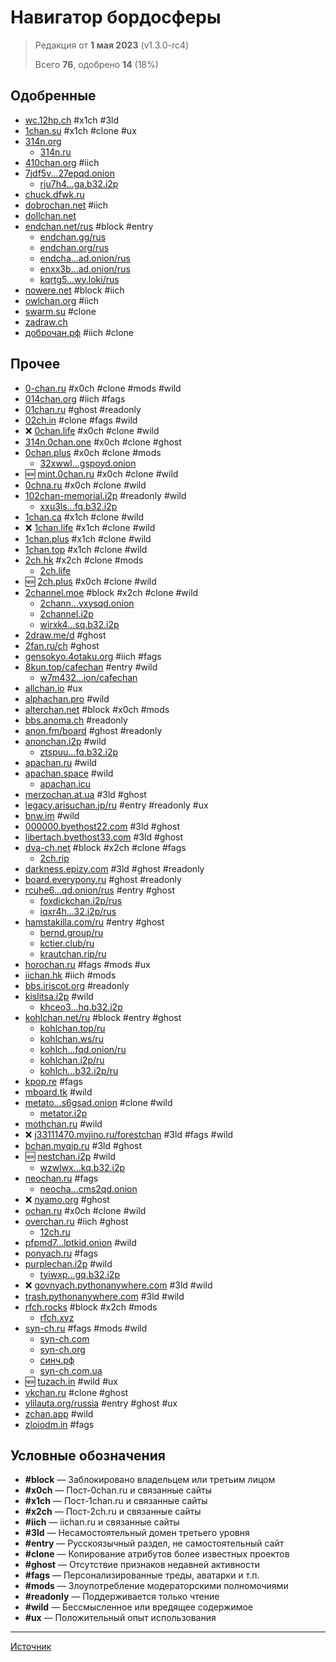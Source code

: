 # Навигатор бордосферы

> Редакция от **1 мая 2023** (v1.3.0-rc4)
>
> Всего **76**, одобрено **14** (18%)

## Одобренные

  - [wc.12hp.ch](https://wc.12hp.ch/) #x1ch #3ld
  - [1chan.su](https://1chan.su/) #x1ch #clone #ux
  - [314n.org](https://314n.org/)
    - [314n.ru](https://314n.ru/)
  - [410chan.org](https://410chan.org/) #iich
  - [7jdf5v...27epqd.onion](http://7jdf5v63lmgtx2ccnkevo4y63aat6t6aqirxmat7qgcb4bxhhc27epqd.onion/)
    - [rju7h4...ga.b32.i2p](http://rju7h4gwust4ptaiqhql7m7nvor45ez5675v7r3rza2egskkrmga.b32.i2p/)
  - [chuck.dfwk.ru](https://chuck.dfwk.ru/)
  - [dobrochan.net](https://dobrochan.net/) #iich
  - [dollchan.net](https://dollchan.net/)
  - [endchan.net/rus](https://endchan.net/rus) #block #entry
    - [endchan.gg/rus](https://endchan.gg/rus)
    - [endchan.org/rus](https://endchan.org/rus)
    - [endcha...ad.onion/rus](http://endchancxfbnrfgauuxlztwlckytq7rgeo5v6pc2zd4nyqo3khfam4ad.onion/rus)
    - [enxx3b...ad.onion/rus](http://enxx3byspwsdo446jujc52ucy2pf5urdbhqw3kbsfhlfjwmbpj5smdad.onion/rus)
    - [kqrtg5...wy.loki/rus](http://kqrtg5wz4qbyjprujkz33gza7r73iw3ainqp1mz5zmu16symcdwy.loki/rus)
  - [nowere.net](https://nowere.net/) #block #iich
  - [owlchan.org](https://owlchan.org/) #iich
  - [swarm.su](https://swarm.su/) #clone
  - [zadraw.ch](http://zadraw.ch/)
  - [доброчан.рф](https://доброчан.рф/) #iich #clone

## Прочее

  - [0-chan.ru](https://0-chan.ru/) #x0ch #clone #mods #wild
  - [014chan.org](https://014chan.org/) #iich #fags
  - [01chan.ru](http://01chan.ru/) #ghost #readonly
  - [02ch.in](https://02ch.in/) #clone #fags #wild
  - ❌ [0chan.life](https://0chan.life/) #x0ch #clone #wild
  - [314n.0chan.one](https://314n.0chan.one/) #x0ch #clone #ghost
  - [0chan.plus](https://0chan.plus/) #x0ch #clone #mods
    - [32xwwl...gspoyd.onion](http://32xwwlgnvohjzhlfcgkakdktbscrzsa2fdbrbh43evu4vuxqw3gspoyd.onion/)
  - 🆕 [mint.0chan.ru](https://mint.0chan.ru/) #x0ch #clone #wild
  - [0chna.ru](https://0chna.ru/) #x0ch #clone #wild
  - [102chan-memorial.i2p](http://102chan-memorial.i2p/) #readonly #wild
    - [xxu3ls...fq.b32.i2p](http://xxu3lso4h2rh6wmrxiou3ax7r7la7x6dhoepnku3jvrlwp35pefq.b32.i2p/)
  - [1chan.ca](https://1chan.ca/) #x1ch #clone #wild
  - ❌ [1chan.life](https://1chan.life/) #x1ch #clone #wild
  - [1chan.plus](https://1chan.plus/) #x1ch #clone #wild
  - [1chan.top](https://1chan.top/) #x1ch #clone #wild
  - [2ch.hk](https://2ch.hk/) #x2ch #clone #mods
    - [2ch.life](https://2ch.life/)
  - 🆕 [2ch.plus](https://2ch.plus/) #x0ch #clone #wild
  - [2channel.moe](https://2channel.moe/) #block #x2ch #clone #wild
    - [2chann...vxysqd.onion](http://2channel5s3pvmo2364gs25e5xrx7nz6kivqhpj6ihh3df4hykvxysqd.onion/)
    - [2channel.i2p](http://2channel.i2p/)
    - [wirxk4...sq.b32.i2p](http://wirxk4kulmd7v6qmttltnu5nx2vtchzvrg7ewocejrvdjcaiv5sq.b32.i2p/)
  - [2draw.me/d](https://2draw.me/d) #ghost
  - [2fan.ru/ch](https://2fan.ru/ch) #ghost
  - [gensokyo.4otaku.org](https://gensokyo.4otaku.org/) #iich #fags
  - [8kun.top/cafechan](https://8kun.top/cafechan) #entry #wild
    - [w7m432...ion/cafechan](http://w7m432cocr665kf5tlpcxojwldajr3njd2etcxwhpbrt44eemuxhp7ad.onion/cafechan)
  - [allchan.io](https://allchan.io/) #ux
  - [alphachan.pro](http://alphachan.pro/) #wild
  - [alterchan.net](https://alterchan.net/) #block #x0ch #mods
  - [bbs.anoma.ch](https://bbs.anoma.ch/) #readonly
  - [anon.fm/board](https://anon.fm/board) #ghost #readonly
  - [anonchan.i2p](http://anonchan.i2p/) #wild
    - [ztspuu...fq.b32.i2p](http://ztspuueo7wvmnui5fd4jqjy5dzbc2zgu6cbcyopko2hlz4amcgfq.b32.i2p/)
  - [apachan.ru](http://apachan.ru/) #wild
  - [apachan.space](https://apachan.space/) #wild
    - [apachan.icu](https://apachan.icu/)
  - [merzochan.at.ua](https://merzochan.at.ua/) #3ld #ghost
  - [legacy.arisuchan.jp/ru](https://legacy.arisuchan.jp/ru) #entry #readonly #ux
  - [bnw.im](http://bnw.im/) #wild
  - [000000.byethost22.com](http://000000.byethost22.com/) #3ld #ghost
  - [libertach.byethost33.com](http://libertach.byethost33.com/) #3ld #ghost
  - [dva-ch.net](https://dva-ch.net/) #block #x2ch #clone #fags
    - [2ch.rip](https://2ch.rip/)
  - [darkness.epizy.com](http://darkness.epizy.com/) #3ld #ghost #readonly
  - [board.everypony.ru](https://board.everypony.ru) #ghost #readonly
  - [rcuhe6...qd.onion/rus](http://rcuhe6pk7mbmsjk7bwyja5etvjhjvzmc724rnf3piamemvawoi44z7qd.onion/rus) #entry #ghost
    - [foxdickchan.i2p/rus](http://foxdickchan.i2p/rus)
    - [iqxr4h...32.i2p/rus](http://iqxr4hupmaqdd4wvkwwjjrq6ddocydqqqadtnk6ltdnalvrzanxq.b32.i2p/rus)
  - [hamstakilla.com/ru](https://hamstakilla.com/ru) #entry #ghost
    - [bernd.group/ru](https://bernd.group/ru)
    - [kctier.club/ru](https://kctier.club/ru)
    - [krautchan.rip/ru](https://krautchan.rip/ru)
  - [horochan.ru](https://horochan.ru/) #fags #mods #ux
  - [iichan.hk](https://iichan.hk/) #iich #mods
  - [bbs.iriscot.org](https://bbs.iriscot.org/) #readonly
  - [kislitsa.i2p](http://kislitsa.i2p/) #wild
    - [khceo3...hq.b32.i2p](http://khceo3smaxtng2tnuicmcbhdnkk2j6myi4nkigcux76qh3aabdhq.b32.i2p/)
  - [kohlchan.net/ru](https://kohlchan.net/ru) #block #entry #ghost
    - [kohlchan.top/ru](https://kohlchan.top/ru)
    - [kohlchan.ws/ru](https://kohlchan.ws/ru)
    - [kohlch...fqd.onion/ru](http://kohlchanvwpfx6hthoti5fvqsjxgcwm3tmddvpduph5fqntv5affzfqd.onion/ru)
    - [kohlchan.i2p/ru](http://kohlchan.i2p/ru)
    - [kohlch...b32.i2p/ru](http://kohlchanvn6vtsujobyw4pt5naaszmxqutd5hsdatmxfe2qaqhya.b32.i2p/ru)
  - [kpop.re](https://kpop.re/) #fags
  - [mboard.tk](https://mboard.tk/) #wild
  - [metato...s6gsad.onion](http://metatorrkdagnx2njwvnzqeclsk3qbwabr6hori4vmivj25qy6s6gsad.onion/) #clone #wild
    - [metator.i2p](http://metator.i2p/)
  - [mothchan.ru](https://mothchan.ru/) #wild
  - ❌ [j33111470.myjino.ru/forestchan](http://j33111470.myjino.ru/forestchan) #3ld #fags #wild
  - [bchan.myqip.ru](https://bchan.myqip.ru/) #3ld #ghost
  - 🆕 [nestchan.i2p](http://nestchan.i2p/) #wild
    - [wzwlwx...kq.b32.i2p](http://wzwlwxju3orzbuld7cjtia2z4fqp2vt7orjdzmsz3ynlqr3ewokq.b32.i2p/)
  - [neochan.ru](https://neochan.ru/) #fags
    - [neocha...cms2qd.onion](http://neochan7n7xp2v6yvw2u6zedciwlhot4kwftqpuoxrjwet3iprcms2qd.onion/)
  - ❌ [nyamo.org](https://nyamo.org/) #ghost
  - [ochan.ru](https://ochan.ru/) #x0ch #clone #wild
  - [overchan.ru](http://overchan.ru/) #iich #ghost
    - [12ch.ru](http://12ch.ru/)
  - [pfpmd7...lptkid.onion](http://pfpmd7dd5ijt4add2sfi4djsaij4u3ebvnwvyvuj6aeipe2f5llptkid.onion/) #wild
  - [ponyach.ru](https://ponyach.ru/) #fags
  - [purplechan.i2p](http://purplechan.i2p/) #wild
    - [tyiwxp...gq.b32.i2p](http://tyiwxpgs7syjvz3cha3uckaxgondtiktlsvriebyy4qmzgbaj3gq.b32.i2p/)
  - ❌ [govnyach.pythonanywhere.com](https://govnyach.pythonanywhere.com/) #3ld #wild
  - [trash.pythonanywhere.com](https://trash.pythonanywhere.com/) #3ld #wild
  - [rfch.rocks](https://rfch.rocks/) #block #x2ch #mods
    - [rfch.xyz](https://rfch.xyz/)
  - [syn-ch.ru](https://syn-ch.ru/) #fags #mods #wild
    - [syn-ch.com](https://syn-ch.com/)
    - [syn-ch.org](https://syn-ch.org/)
    - [синч.рф](https://синч.рф/)
    - [syn-ch.com.ua](https://syn-ch.com.ua/)
  - 🆕 [tuzach.in](https://tuzach.in/) #wild #ux
  - [vkchan.ru](https://vkchan.ru/) #clone #ghost
  - [ylilauta.org/russia](https://ylilauta.org/russia) #entry #ghost #ux
  - [zchan.app](https://zchan.app/) #wild
  - [zloiodm.in](https://zloiodm.in/) #fags

## Условные обозначения

  - **#block** — Заблокировано владельцем или третьим лицом
  - **#x0ch** — Пост-0chan.ru и связанные сайты
  - **#x1ch** — Пост-1chan.ru и связанные сайты
  - **#x2ch** — Пост-2ch.ru и связанные сайты
  - **#iich** — iichan.ru и связанные сайты
  - **#3ld** — Несамостоятельный домен третьего уровня
  - **#entry** — Русскоязычный раздел, не самостоятельный сайт
  - **#clone** — Копирование атрибутов более известных проектов
  - **#ghost** — Отсутствие признаков недавней активности
  - **#fags** — Персонализированные треды, аватарки и т.п.
  - **#mods** — Злоупотребление модераторскими полномочиями
  - **#readonly** — Поддерживается только чтение
  - **#wild** — Бессмысленное или вредящее содержимое
  - **#ux** — Положительный опыт использования

---

[Источник](https://github.com/austrellum/navigator)
